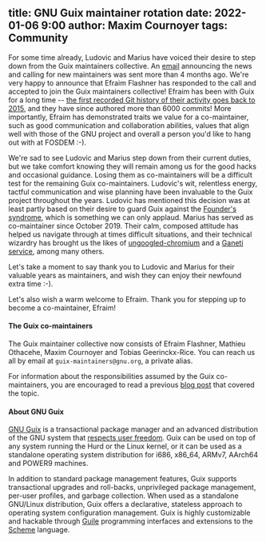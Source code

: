 title: GNU Guix maintainer rotation
date: 2022-01-06 9:00
author: Maxim Cournoyer
tags: Community
---

For some time already, Ludovic and Marius have voiced their desire to
step down from the Guix maintainers collective.  An
[email](https://mail.gnu.org/archive/html/guix-devel/2021-08/msg00009.html)
announcing the news and calling for new maintainers was sent more than
4 months ago.  We're very happy to announce that Efraim Flashner has
responded to the call and accepted to join the Guix maintainers
collective!  Efraim has been with Guix for a long time -- [the first
recorded Git history of their activity goes back to
2015](https://git.savannah.gnu.org/cgit/guix.git/commit/?id=7e22d6fee921f7559fc704a35d226875ec2f9ea8),
and they have since authored more than 6000 commits!  More
importantly, Efraim has demonstrated traits we value for a
co-maintainer, such as good communication and collaboration abilities,
values that align well with those of the GNU project and overall a
person you'd like to hang out with at FOSDEM :-).

We're sad to see Ludovic and Marius step down from their current
duties, but we take comfort knowing they will remain among us for the
good hacks and occasional guidance.  Losing them as co-maintainers
will be a difficult test for the remaining Guix co-maintainers.
Ludovic's wit, relentless energy, tactful communication and wise
planning have been invaluable to the Guix project throughout the
years.  Ludovic has mentioned this decision was at least partly based
on their desire to guard Guix against the [Founder's
syndrome](https://en.wikipedia.org/wiki/Founder's_syndrome), which is
something we can only applaud.  Marius has served as co-maintainer
since October 2019.  Their calm, composed attitude has helped us
navigate through at times difficult situations, and their technical
wizardry has brought us the likes of
[ungoogled-chromium](https://git.savannah.gnu.org/cgit/guix.git/commit/?id=f1e9de4d3aefae420db633a56ba9cd93f7750df3)
and a [Ganeti
service](https://guix.gnu.org/en/blog/2020/running-a-ganeti-cluster-on-guix/),
among many others.

Let's take a moment to say thank you to Ludovic and Marius for their
valuable years as maintainers, and wish they can enjoy their newfound
extra time :-).

Let's also wish a warm welcome to Efraim.  Thank you for stepping up
to become a co-maintainer, Efraim!

#### The Guix co-maintainers

The Guix maintainer collective now consists of Efraim Flashner,
Mathieu Othacehe, Maxim Cournoyer and Tobias Geerinckx-Rice.  You can
reach us all by email at `guix-maintainers@gnu.org`, a private alias.

For information about the responsibilities assumed by the Guix
co-maintainers, you are encouraged to read a previous [blog
post](https://guix.gnu.org/blog/2019/gnu-guix-maintainer-collective-expands/)
that covered the topic.

#### About GNU Guix

[GNU Guix](https://guix.gnu.org) is a transactional package manager and
an advanced distribution of the GNU system that [respects user
freedom](https://www.gnu.org/distros/free-system-distribution-guidelines.html).
Guix can be used on top of any system running the Hurd or the Linux
kernel, or it can be used as a standalone operating system distribution
for i686, x86_64, ARMv7, AArch64 and POWER9 machines.

In addition to standard package management features, Guix supports
transactional upgrades and roll-backs, unprivileged package management,
per-user profiles, and garbage collection.  When used as a standalone
GNU/Linux distribution, Guix offers a declarative, stateless approach to
operating system configuration management.  Guix is highly customizable
and hackable through [Guile](https://www.gnu.org/software/guile)
programming interfaces and extensions to the
[Scheme](http://schemers.org) language.
